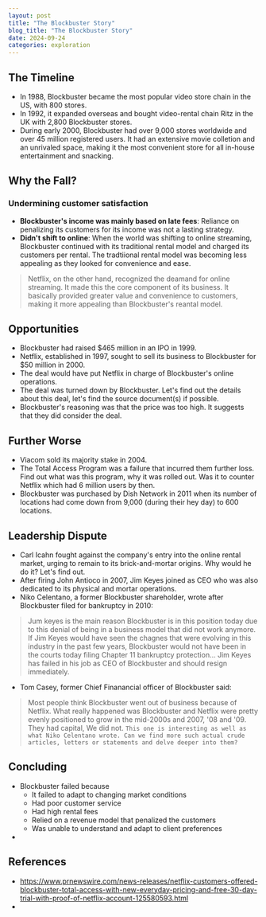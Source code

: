 ```yaml
---
layout: post
title: "The Blockbuster Story"
blog_title: "The Blockbuster Story"
date: 2024-09-24
categories: exploration
---
```


## The Timeline
- In 1988, Blockbuster became the most popular video store chain in the US, with 800 stores.
- In 1992, it expanded overseas and bought video-rental chain Ritz in the UK with 2,800 Blockbuster stores.
- During early 2000, Blockbuster had over 9,000 stores worldwide and over 45 million registered users. It had an extensive movie colletion and an unrivaled space, making it the most convenient store for all in-house entertainment and snacking.

## Why the Fall?
### Undermining customer satisfaction
- **Blockbuster's income was mainly based on late fees**: Reliance on penalizing its customers for its income was not a lasting strategy.
- **Didn't shift to online**: When the world was shifting to online streaming, Blockbuster continued with its traditional rental model and charged its customers per rental. The tradtiional rental model was becoming less appealing as they looked for convenience and ease.
> Netflix, on the other hand, recognized the deamand for online streaming. It made this the core component of its business. It basically provided greater value and convenience to customers, making it more appealing than Blockbuster's reantal model.

## Opportunities
- Blockbuster had raised $465 million in an IPO in 1999.
- Netflix, established in 1997, sought to sell its business to Blockbuster for $50 million in 2000.
- The deal would have put Netflix in charge of Blockbuster's online operations.
- The deal was turned down by Blockbuster. Let's find out the details about this deal, let's find the source document(s) if possible.
- Blockbuster's reasoning was that the price was too high. It suggests that they did consider the deal.

## Further Worse
- Viacom sold its majority stake in 2004.
- The Total Access Program was a failure that incurred them further loss. Find out what was this program, why it was rolled out. Was it to counter Netflix which had 6 million users by then.
- Blockbuster was purchased by Dish Network in 2011 when its number of locations had come down from 9,000 (during their hey day) to 600 locations.

## Leadership Dispute
- Carl Icahn fought against the company's entry into the online rental market, urging to remain to its brick-and-mortar origins. Why would he do it? Let's find out.
- After firing John Antioco in 2007, Jim Keyes joined as CEO who was also dedicated to its physical and mortar operations.
- Niko Celentano, a former Blockbuster shareholder, wrote after Blockbuster filed for bankruptcy in 2010:
> Jum keyes is the main reason Blockbuster is in this position today due to this denial of being in a business model that did not work anymore. If Jim Keyes would have seen the chagnes that were evolving in this industry in the past few years, Blockbuster would not have been in the courts today filing Chapter 11 bankruptcy protection... Jim Keyes has failed in his job as CEO of Blockbuster and should resign immediately.
- Tom Casey, former Chief Finanancial officer of Blockbuster said:
> Most people think Blockbuster went out of business because of Netflix. What really happened was Blockbuster and Netflix were pretty evenly positioned to grow in the mid-2000s and 2007, '08 and '09. They had capital, We did not. `This one is interesting as well as what Niko Celentano wrote. Can we find more such actual crude articles, letters or statements and delve deeper into them?`

## Concluding
- Blockbuster failed because
    - It failed to adapt to changing market conditions
    - Had poor customer service
    - Had high rental fees
    - Relied on a revenue model that penalized the customers
    - Was unable to understand and adapt to client preferences
- 
## References
- https://www.prnewswire.com/news-releases/netflix-customers-offered-blockbuster-total-access-with-new-everyday-pricing-and-free-30-day-trial-with-proof-of-netflix-account-125580593.html
- 
